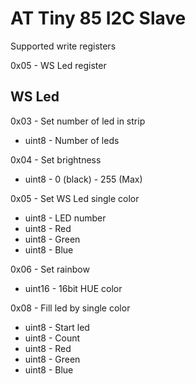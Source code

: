 # AT Tiny 85 I2C Slave


Supported write registers

0x05 - WS Led register



## WS Led
0x03 - Set number of led in strip
  - uint8 - Number of leds

0x04 - Set brightness
  - uint8 - 0 (black) - 255 (Max)

0x05 - Set WS Led single color
  - uint8 - LED number
  - uint8 - Red
  - uint8 - Green
  - uint8 - Blue

0x06 - Set rainbow
  - uint16 - 16bit HUE color

0x08 - Fill led by single color
  - uint8 - Start led
  - uint8 - Count
  - uint8 - Red
  - uint8 - Green
  - uint8 - Blue
